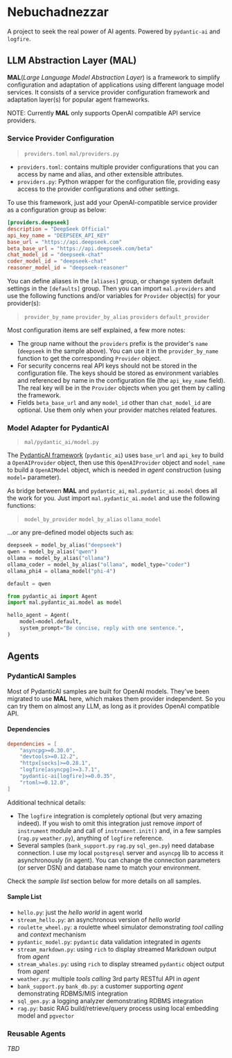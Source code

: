 # Nebuchadnezzar

A project to seek the real power of AI agents. Powered by `pydantic-ai` and `logfire`.

## LLM Abstraction Layer (MAL)

**MAL**(*Large Language Model Abstraction Layer*) is a framework to simplify configuration and adaptation of applications using different language model services. It consists of a service provider configuration framework and adaptation layer(s) for popular agent frameworks.

NOTE: Currently **MAL** only supports OpenAI compatible API service providers.

### Service Provider Configuration

> `providers.toml` `mal/providers.py`

- `providers.toml`: contains multiple provider configurations that you can access by name and alias, and other extensible attributes.
- `providers.py`: Python wrapper for the configuration file, providing easy access to the provider configurations and other settings. 

To use this framework, just add your OpenAI-compatible service provider as a configuration group as below:

``` toml
[providers.deepseek]
description = "DeepSeek Official"
api_key_name = "DEEPSEEK_API_KEY"
base_url = "https://api.deepseek.com"
beta_base_url = "https://api.deepseek.com/beta"
chat_model_id = "deepseek-chat"
coder_model_id = "deepseek-chat"
reasoner_model_id = "deepseek-reasoner"
```

You can define aliases in the `[aliases]` group, or change system default settings in the `[defaults]` group. Then you can import `mal.providers` and use the following functions and/or variables for `Provider` object(s) for your provider(s):

> `provider_by_name` `provider_by_alias` `providers` `default_provider`

Most configuration items are self explained, a few more notes:
- The group name without the `providers` prefix is the provider's `name` (`deepseek` in the sample above). You can use it in the `provider_by_name` function to get the corresponding `Provider` object.
- For security concerns real API keys should not be stored in the configuration file. The keys should be stored as environment variables and referenced by name in the configuration file (the `api_key_name` field). The real key will be in the `Provider` objects when you get them by calling the framework.
- Fields `beta_base_url` and any `model_id` other than `chat_model_id` are optional. Use them only when your provider matches related features.

### Model Adapter for PydanticAI

> `mal/pydantic_ai/model.py`

The [PydanticAI framework](https://ai.pydantic.dev/) (`pydantic_ai`) uses `base_url` and `api_key` to build a `OpenAIProvider` object, then use this `OpenAIProvider` object and `model_name` to build a `OpenAIModel` object, which is needed in *agent* construction (using `model=` parameter). 

As bridge between **MAL** and `pydantic_ai`, `mal.pydantic_ai.model` does all the work for you. Just import `mal.pydantic_ai.model` and use the following functions:

> `model_by_provider` `model_by_alias` `ollama_model`

...or any pre-defined model objects such as:

``` python
deepseek = model_by_alias("deepseek")
qwen = model_by_alias("qwen")
ollama = model_by_alias("ollama")
ollama_coder = model_by_alias("ollama", model_type="coder")
ollama_phi4 = ollama_model("phi-4")

default = qwen
```

``` python
from pydantic_ai import Agent
import mal.pydantic_ai.model as model

hello_agent = Agent(
    model=model.default,
    system_prompt="Be concise, reply with one sentence.",
)
```

## Agents

### PydanticAI Samples

Most of PydanticAI samples are built for OpenAI models. They've been migrated to use **MAL** here, which makes them provider independent. So you can try them on almost any LLM, as long as it provides OpenAI compatible API. 

#### Dependencies

``` toml
dependencies = [
    "asyncpg>=0.30.0",
    "devtools>=0.12.2",
    "httpx[socks]>=0.28.1",
    "logfire[asyncpg]>=3.7.1",
    "pydantic-ai[logfire]>=0.0.35",
    "rtoml>=0.12.0",
]
```

Additional technical details:
- The `logfire` integration is completely optional (but very amazing indeed). If you wish to omit this integration just remove *import* of `instrument` module and call of `instrument.init()` and, in a few samples (`rag.py` `weather.py`), anything of `logfire` reference.
- Several samples (`bank_support.py` `rag.py` `sql_gen.py`) need database connection. I use my local `postgresql` server and `asyncpg` lib to access it asynchronously (in agent). You can change the connection parameters (or server DSN) and database name to match your environment.

Check the *sample list* section below for more details on all samples.

#### Sample List
- `hello.py`: just the *hello world* in agent world
- `stream_hello.py`: an asynchronous version of *hello world* 
- `roulette_wheel.py`: a roulette wheel simulator demonstrating *tool calling* and *context* mechanism
- `pydantic_model.py`: `pydantic` data validation integrated in *agents*
- `stream_markdown.py`: using `rich` to display streamed Markdown output from *agent*
- `stream_whales.py`: using `rich` to display streamed `pydantic` object output from *agent*
- `weather.py`: multiple *tools calling* 3rd party RESTful API in *agent*
- `bank_support.py` `bank_db.py`: a customer supporting *agent* demonstrating RDBMS/MIS integration
- `sql_gen.py`: a logging analyzer demonstrating RDBMS integration
- `rag.py`: basic RAG build/retrieve/query process using local embedding model and `pgvector`

### Reusable Agents

*TBD*
